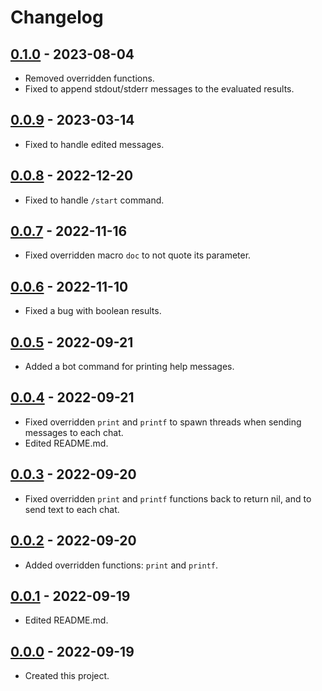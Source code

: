 # Changelog

## [0.1.0] - 2023-08-04
- Removed overridden functions.
- Fixed to append stdout/stderr messages to the evaluated results.

## [0.0.9] - 2023-03-14
- Fixed to handle edited messages.

## [0.0.8] - 2022-12-20
- Fixed to handle `/start` command.

## [0.0.7] - 2022-11-16
- Fixed overridden macro `doc` to not quote its parameter.

## [0.0.6] - 2022-11-10
- Fixed a bug with boolean results.

## [0.0.5] - 2022-09-21
- Added a bot command for printing help messages.

## [0.0.4] - 2022-09-21
- Fixed overridden `print` and `printf` to spawn threads when sending messages to each chat.
- Edited README.md.

## [0.0.3] - 2022-09-20
- Fixed overridden `print` and `printf` functions back to return nil, and to send text to each chat.

## [0.0.2] - 2022-09-20
- Added overridden functions: `print` and `printf`.

## [0.0.1] - 2022-09-19
- Edited README.md.

## [0.0.0] - 2022-09-19
- Created this project.

[0.1.0]: https://github.com/meinside/telegram-janet-repl-bot/compare/v0.0.9...v0.1.0
[0.0.9]: https://github.com/meinside/telegram-janet-repl-bot/compare/v0.0.8...v0.0.9
[0.0.8]: https://github.com/meinside/telegram-janet-repl-bot/compare/v0.0.7...v0.0.8
[0.0.7]: https://github.com/meinside/telegram-janet-repl-bot/compare/v0.0.6...v0.0.7
[0.0.6]: https://github.com/meinside/telegram-janet-repl-bot/compare/v0.0.5...v0.0.6
[0.0.5]: https://github.com/meinside/telegram-janet-repl-bot/compare/v0.0.4...v0.0.5
[0.0.4]: https://github.com/meinside/telegram-janet-repl-bot/compare/v0.0.3...v0.0.4
[0.0.3]: https://github.com/meinside/telegram-janet-repl-bot/compare/v0.0.2...v0.0.3
[0.0.2]: https://github.com/meinside/telegram-janet-repl-bot/compare/v0.0.1...v0.0.2
[0.0.1]: https://github.com/meinside/telegram-janet-repl-bot/compare/v0.0.0...v0.0.1
[0.0.0]: https://github.com/meinside/telegram-janet-repl-bot/releases/tag/v0.0.0
